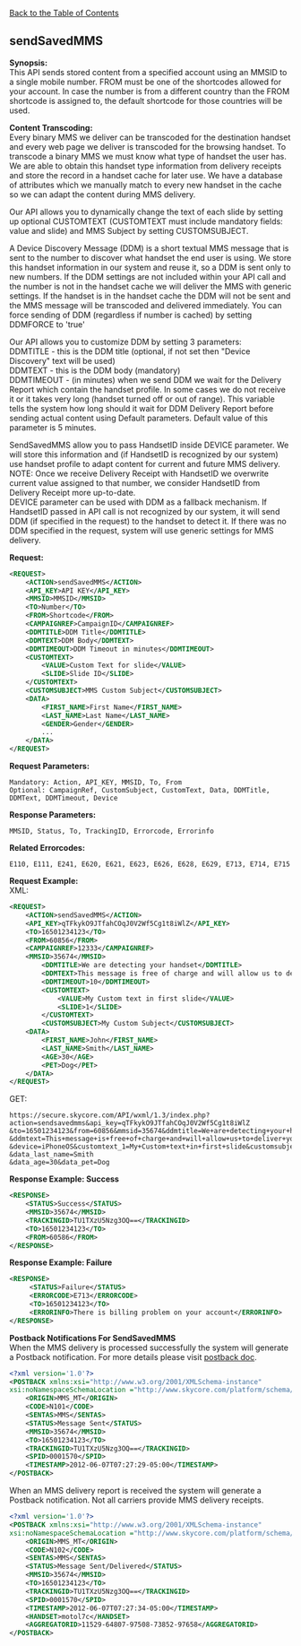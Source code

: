 [Back to the Table of Contents](/1.3/README.md)

## sendSavedMMS

__Synopsis:__  
This API sends stored content from a specified account using an MMSID to a single mobile number. FROM must be one of the shortcodes allowed for your account. In case the number is from a different country than the FROM shortcode is assigned to, the default shortcode for those countries will be used.

__Content Transcoding:__  
Every binary MMS we deliver can be transcoded for the destination handset and every web page we deliver is transcoded for the browsing handset. To transcode a binary MMS we must know what type of handset the user has. We are able to obtain this handset type information from delivery receipts and store the record in a handset cache for later use. We have a database of attributes which we manually match to every new handset in the cache so we can adapt the content during MMS delivery.

Our API allows you to dynamically change the text of each slide by setting up optional CUSTOMTEXT (CUSTOMTEXT must include mandatory fields: value and slide) and MMS Subject by setting CUSTOMSUBJECT.

A Device Discovery Message (DDM) is a short textual MMS message that is sent to the number to discover what handset the end user is using. We store this handset information in our system and reuse it, so a DDM is sent only to new numbers. If the DDM settings are not included within your API call and the number is not in the handset cache we will deliver the MMS with generic settings. If the handset is in the handset cache the DDM will not be sent and the MMS message will be transcoded and delivered immediately. You can force sending of DDM (regardless if number is cached) by setting DDMFORCE to 'true'

Our API allows you to customize DDM by setting 3 parameters:  
DDMTITLE - this is the DDM title (optional, if not set then "Device Discovery" text will be used)  
DDMTEXT - this is the DDM body (mandatory)  
DDMTIMEOUT - (in minutes) when we send DDM we wait for the Delivery Report which contain the handset profile. In some cases we do not receive it or it takes very long (handset turned off or out of range). This variable tells the system how long should it wait for DDM Delivery Report before sending actual content using Default parameters. Default value of this parameter is 5 minutes.

SendSavedMMS allow you to pass HandsetID inside DEVICE parameter. We will store this information and (if HandsetID is recognized by our system) use handset profile to adapt content for current and future MMS delivery.  
NOTE: Once we receive Delivery Receipt with HandsetID we overwrite current value assigned to that number, we consider HandsetID from Delivery Receipt more up-to-date.  
DEVICE parameter can be used with DDM as a fallback mechanism. If HandsetID passed in API call is not recognized by our system, it will send DDM (if specified in the request) to the handset to detect it. If there was no DDM specified in the request, system will use generic settings for MMS delivery.

__Request:__
```xml
<REQUEST>
    <ACTION>sendSavedMMS</ACTION>
    <API_KEY>API KEY</API_KEY>
    <MMSID>MMSID</MMSID>
    <TO>Number</TO>
    <FROM>Shortcode</FROM>
    <CAMPAIGNREF>CampaignID</CAMPAIGNREF>
    <DDMTITLE>DDM Title</DDMTITLE>
    <DDMTEXT>DDM Body</DDMTEXT>
    <DDMTIMEOUT>DDM Timeout in minutes</DDMTIMEOUT>
    <CUSTOMTEXT>
        <VALUE>Custom Text for slide</VALUE>
        <SLIDE>Slide ID</SLIDE>
    </CUSTOMTEXT>
    <CUSTOMSUBJECT>MMS Custom Subject</CUSTOMSUBJECT>
    <DATA>
        <FIRST_NAME>First Name</FIRST_NAME>
        <LAST_NAME>Last Name</LAST_NAME>
        <GENDER>Gender</GENDER>
        ...
    </DATA>        
</REQUEST>
```

__Request Parameters:__

    Mandatory: Action, API_KEY, MMSID, To, From
    Optional: CampaignRef, CustomSubject, CustomText, Data, DDMTitle, DDMText, DDMTimeout, Device

__Response Parameters:__

    MMSID, Status, To, TrackingID, Errorcode, Errorinfo

__Related Errorcodes:__

    E110, E111, E241, E620, E621, E623, E626, E628, E629, E713, E714, E715

__Request Example:__  
XML:
```xml
<REQUEST>
    <ACTION>sendSavedMMS</ACTION>
    <API_KEY>qTFkykO9JTfahCOqJ0V2Wf5Cg1t8iWlZ</API_KEY>
    <TO>16501234123</TO>
    <FROM>60856</FROM>
    <CAMPAIGNREF>12333</CAMPAIGNREF>
    <MMSID>35674</MMSID>
        <DDMTITLE>We are detecting your handset</DDMTITLE>
        <DDMTEXT>This message is free of charge and will allow us to deliver your content nice and smooth</DDMTEXT>
        <DDMTIMEOUT>10</DDMTIMEOUT>
        <CUSTOMTEXT>
            <VALUE>My Custom text in first slide</VALUE>
            <SLIDE>1</SLIDE>
        </CUSTOMTEXT>
        <CUSTOMSUBJECT>My Custom Subject</CUSTOMSUBJECT>
    <DATA>
        <FIRST_NAME>John</FIRST_NAME>
        <LAST_NAME>Smith</LAST_NAME>
        <AGE>30</AGE>
        <PET>Dog</PET>
    </DATA>        
</REQUEST>
```

GET:

    https://secure.skycore.com/API/wxml/1.3/index.php?action=sendsavedmms&api_key=qTFkykO9JTfahCOqJ0V2Wf5Cg1t8iWlZ
    &to=16501234123&from=60856&mmsid=35674&ddmtitle=We+are+detecting+your+handset
    &ddmtext=This+message+is+free+of+charge+and+will+allow+us+to+deliver+your+content+nice+and+smooth&ddmtimeout=5
    &device=iPhoneOS&customtext_1=My+Custom+text+in+first+slide&customsubject=My+Custom+Subject&data_first_name=John
    &data_last_name=Smith
    &data_age=30&data_pet=Dog

__Response Example: Success__
```xml
<RESPONSE>
    <STATUS>Success</STATUS>
    <MMSID>35674</MMSID>
    <TRACKINGID>TU1TXzU5Nzg3OQ==</TRACKINGID>
    <TO>16501234123</TO>
    <FROM>60586</FROM>
</RESPONSE>
```

__Response Example: Failure__
```xml
<RESPONSE>
     <STATUS>Failure</STATUS>
     <ERRORCODE>E713</ERRORCODE>
     <TO>16501234123</TO>
     <ERRORINFO>There is billing problem on your account</ERRORINFO>
</RESPONSE>
```

__Postback Notifications For SendSavedMMS__  
When the MMS delivery is processed successfully the system will generate a Postback notification. For more details please visit [postback doc](https://github.com/SkycoreMobile/API/blob/master/1.3/CONTENTS/POSTBACK_NOTIFICATION_SYSTEM.md).
```xml
<?xml version='1.0'?>
<POSTBACK xmlns:xsi="http://www.w3.org/2001/XMLSchema-instance"
xsi:noNamespaceSchemaLocation ="http://www.skycore.com/platform/schema/postback.xsd">
    <ORIGIN>MMS_MT</ORIGIN>
    <CODE>N101</CODE>
    <SENTAS>MMS</SENTAS>
    <STATUS>Message Sent</STATUS>
    <MMSID>35674</MMSID>
    <TO>16501234123</TO>
    <TRACKINGID>TU1TXzU5Nzg3OQ==</TRACKINGID>
    <SPID>0001570</SPID>
    <TIMESTAMP>2012-06-07T07:27:29-05:00</TIMESTAMP>
</POSTBACK>
```

When an MMS delivery report is received the system will generate a Postback notification. Not all carriers provide MMS delivery receipts.
```xml
<?xml version='1.0'?>
<POSTBACK xmlns:xsi="http://www.w3.org/2001/XMLSchema-instance"
xsi:noNamespaceSchemaLocation ="http://www.skycore.com/platform/schema/postback.xsd">
    <ORIGIN>MMS_MT</ORIGIN>
    <CODE>N102</CODE>
    <SENTAS>MMS</SENTAS>
    <STATUS>Message Sent/Delivered</STATUS>
    <MMSID>35674</MMSID>
    <TO>16501234123</TO>
    <TRACKINGID>TU1TXzU5Nzg3OQ==</TRACKINGID>
    <SPID>0001570</SPID>
    <TIMESTAMP>2012-06-07T07:27:34-05:00</TIMESTAMP>
    <HANDSET>motol7c</HANDSET>
    <AGGREGATORID>11529-64807-97508-73852-97658</AGGREGATORID>
</POSTBACK>
```
